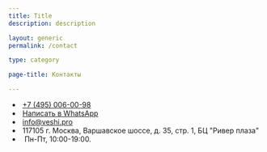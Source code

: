 ```yaml
---
title: Title
description: description

layout: generic
permalink: /contact

type: category

page-title: Контакты

---
```

<section class="product">
	<div id='map'></div>
	<ul class="alt">
		<li><i class="fa fa-phone">&nbsp;</i><a href="tel:+7(495)006-00-98"><span itemprop="telephone">+7&nbsp;(495)&nbsp;006-00-98</span></a></li>
		<li><i class="fa fa-whatsapp">&nbsp;</i><a href="https://wa.me/79030060099"><span>Написать в WhatsApp</span></a></li>
		<li><i class="fa fa-envelope-o">&nbsp;</i><a href="mailto:info@veshi.pro"><span itemprop="email">info@veshi.pro</span></a></li>
		<li><div itemprop="address" itemscope itemtype="http://schema.org/PostalAddress"><i class="fa fa-map-marker">&nbsp;</i><span itemprop="postalCode">117105</span> г. <span itemprop="addressLocality">Москва</span>, <span itemprop="streetAddress">Варшавское шоссе, д. 35, стр. 1, БЦ "Ривер плаза"</span></div></li>
		<li><i class="fa fa-clock-o">&nbsp;</i><data itemprop="openingHours" value="Mo-Fri 10:00−20:00"> Пн-Пт, 10:00-19:00.</data></li>
	</ul>
	
</section>
<script src='https://maps.googleapis.com/maps/api/js?key=AIzaSyDhVVXo6YEQbJaryZPqmx8g_SqMln8x8jY&extension=.js'></script> 
 
<script> 
	google.maps.event.addDomListener(window, 'load', init);
	var map;
	function init() {
		var mapOptions = {
			center: new google.maps.LatLng(55.690770,37.626253),
			zoom: 15,
			zoomControl: true,
			zoomControlOptions: {
				style: google.maps.ZoomControlStyle.LARGE,
			},
			disableDoubleClickZoom: false,
			mapTypeControl: false,
			mapTypeControlOptions: {
				style: google.maps.MapTypeControlStyle.HORIZONTAL_BAR,
			},
			scaleControl: false,
			scrollwheel: false,
			panControl: false,
			streetViewControl: false,
			draggable : !('ontouchend' in document),
			overviewMapControl: false,
			overviewMapControlOptions: {
				opened: false,
			},
			mapTypeId: google.maps.MapTypeId.ROADMAP,
			styles: [{"featureType":"landscape","stylers":[{"saturation":-100},{"lightness":65},{"visibility":"on"}]},{"featureType":"poi","stylers":[{"saturation":-100},{"lightness":51},{"visibility":"simplified"}]},{"featureType":"road.highway","stylers":[{"saturation":-100},{"visibility":"simplified"}]},{"featureType":"road.arterial","stylers":[{"saturation":-100},{"lightness":30},{"visibility":"on"}]},{"featureType":"road.local","stylers":[{"saturation":-100},{"lightness":40},{"visibility":"on"}]},{"featureType":"transit","stylers":[{"saturation":-100},{"visibility":"simplified"}]},{"featureType":"administrative.province","stylers":[{"visibility":"off"}]},{"featureType":"water","elementType":"labels","stylers":[{"visibility":"on"},{"lightness":-25},{"saturation":-100}]},{"featureType":"water","elementType":"geometry","stylers":[{"hue":"#ffff00"},{"lightness":-25},{"saturation":-97}]}],
		}
		var mapElement = document.getElementById('map');
		var map = new google.maps.Map(mapElement, mapOptions);
		var locations = [
['Вещи', 'г. Москва, Варшавское шоссе, д. 35, стр. 1, БЦ "Ривер плаза"', '+7(495)006-00-98', 'info@veshi.pro', 'veshi.pro', 55.690770, 37.626253, '/images/solid-pin-black.png']
		];
		for (i = 0; i < locations.length; i++) {
			if (locations[i][1] =='undefined'){ description ='';} else { description = locations[i][1];}
			if (locations[i][2] =='undefined'){ telephone ='';} else { telephone = locations[i][2];}
			if (locations[i][3] =='undefined'){ email ='';} else { email = locations[i][3];}
		   if (locations[i][4] =='undefined'){ web ='';} else { web = locations[i][4];}
		   if (locations[i][7] =='undefined'){ markericon ='';} else { markericon = locations[i][7];}
			marker = new google.maps.Marker({
				icon: markericon,
				position: new google.maps.LatLng(locations[i][5], locations[i][6]),
				map: map,
				title: locations[i][0],
				desc: description,
				tel: telephone,
				email: email,
				web: web
			});
if (web.substring(0, 7) != "http://") {
link = "http://" + web;
} else {
link = web;
}
			bindInfoWindow(marker, map, locations[i][0], description, telephone, email, web, link);
	 }
 function bindInfoWindow(marker, map, title, desc, telephone, email, web, link) {
	  var infoWindowVisible = (function () {
			  var currentlyVisible = false;
			  return function (visible) {
				  if (visible !== undefined) {
					  currentlyVisible = visible;
				  }
				  return currentlyVisible;
			   };
		   }());
		   iw = new google.maps.InfoWindow();
		   google.maps.event.addListener(marker, 'click', function() {
			   if (infoWindowVisible()) {
				   iw.close();
				   infoWindowVisible(false);
			   } else {
				   var html= "<div style='color:#100e11;background-color:#fff;padding:5px;width:250px;'><h4>"+title+"</h4><p>"+desc+"<p><p>"+telephone+"<p><a href='mailto:"+email+"' >"+email+"<a><a href='"+link+"'' >"+web+"<a></div>";
				   iw = new google.maps.InfoWindow({content:html});
				   iw.open(map,marker);
				   infoWindowVisible(true);
			   }
		});
		google.maps.event.addListener(iw, 'closeclick', function () {
			infoWindowVisible(false);
		});
 }
}
</script>